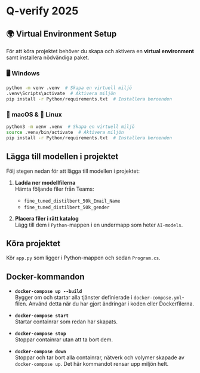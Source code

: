 # Q-verify 2025

## 🌍 Virtual Environment Setup

För att köra projektet behöver du skapa och aktivera en **virtual environment** samt installera nödvändiga paket.

### 🖥 Windows

```sh
python -m venv .venv  # Skapa en virtuell miljö
.venv\Scripts\activate  # Aktivera miljön
pip install -r Python/requirements.txt  # Installera beroenden
```

### 🍏 macOS & 🐧 Linux

```sh
python3 -m venv .venv  # Skapa en virtuell miljö
source .venv/bin/activate  # Aktivera miljön
pip install -r Python/requirements.txt  # Installera beroenden
```

## Lägga till modellen i projektet

Följ stegen nedan för att lägga till modellen i projektet:

1. **Ladda ner modellfilerna**  
   Hämta följande filer från Teams:

   - `fine_tuned_distilbert_50k_Email_Name`
   - `fine_tuned_distilbert_50k_gender`

2. **Placera filer i rätt katalog**  
   Lägg till dem i `Python`-mappen i en undermapp som heter `AI-models`.

## Köra projektet

Kör `app.py` som ligger i Python-mappen och sedan `Program.cs`.

## Docker-kommandon

- **`docker-compose up --build`**  
  Bygger om och startar alla tjänster definierade i `docker-compose.yml`-filen. Använd detta när du har gjort ändringar i koden eller Dockerfilerna.

- **`docker-compose start`**  
  Startar containrar som redan har skapats.

- **`docker-compose stop`**  
  Stoppar containrar utan att ta bort dem.

- **`docker-compose down`**  
  Stoppar och tar bort alla containrar, nätverk och volymer skapade av `docker-compose up`. Det här kommandot rensar upp miljön helt.
